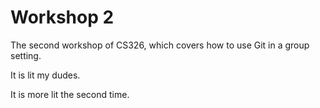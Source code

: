 # Workshop 2

The second workshop of CS326, which covers how to use Git in a group setting.

It is lit my dudes.

It is more lit the second time.
